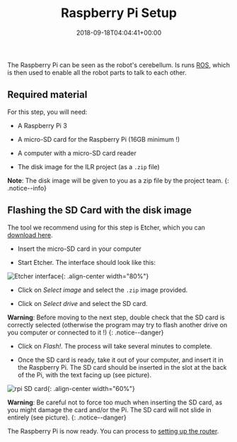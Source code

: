﻿---
title: "Raspberry Pi Setup"
permalink: /rpi_setup/
excerpt: "How to quickly install and setup the Raspberry Pi for use in the Indigenous Language Robots project."
date: 2018-09-18T04:04:41+00:00

toc: true
toc_icon: "clipboard-list"
toc_label: "Steps"
toc_sticky: true
---

The Raspberry Pi can be seen as the robot's cerebellum. Is runs [ROS](http://www.ros.org/), which is then used to enable all the robot parts to talk to each other.

## Required material

For this step, you will need:

- A Raspberry Pi 3

- A micro-SD card for the Raspberry Pi (16GB minimum !)

- A computer with a micro-SD card reader

- The disk image for the ILR project (as a `.zip` file)

**Note**: The disk image will be given to you as a zip file by the project team.
{: .notice--info} 

## Flashing the SD Card with the disk image

The tool we recommend using for this step is Etcher, which you can [download here](https://etcher.io/).

- Insert the micro-SD card in your computer

- Start Etcher. The interface should look like this:

![Etcher interface](/ILR/assets/rpi/etcher.png){: .align-center width="80%"}

- Click on *Select image* and select the `.zip` image provided.

- Click on *Select drive* and select the SD card. 

**Warning**: Before moving to the next step, double check that the SD card is correctly selected (otherwise the program may try to flash another drive on you computer or connected to it !)
{: .notice--danger} 

- Click on *Flash!*. The process will take several minutes to complete.

- Once the SD card is ready, take it out of your computer, and insert it in the Raspberry Pi. The SD card should be inserted in the slot at the back of the Pi, with the text facing up (see picture). 

![rpi SD card](/ILR/assets/rpi/rpi.jpg){: .align-center width="60%"}

**Warning**: Be careful not to force too much when inserting the SD card, as you might damage the card and/or the Pi. The SD card will not slide in entirely (see picture).
{: .notice--danger}  

The Raspberry Pi is now ready. You can process to [setting up the router](/ILR/router_setup).
